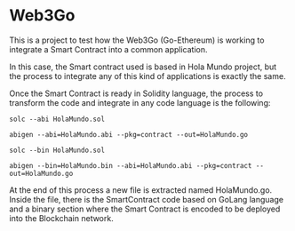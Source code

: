 # Web3Go
This is a project to test how the Web3Go (Go-Ethereum) is working to integrate a Smart Contract into a common application. 

In this case, the Smart contract used is based in Hola Mundo project, but the process to integrate any of this kind of applications is exactly the same.

Once the Smart Contract is ready in Solidity language, the process to transform the code and integrate in any code language is the following:

```shell
solc --abi HolaMundo.sol

abigen --abi=HolaMundo.abi --pkg=contract --out=HolaMundo.go

solc --bin HolaMundo.sol

abigen --bin=HolaMundo.bin --abi=HolaMundo.abi --pkg=contract --out=HolaMundo.go
```

At the end of this process a new file is extracted named HolaMundo.go. Inside the file, there is the SmartContract code based on GoLang language and a binary section where the Smart Contract is encoded to be deployed into the Blockchain network.
